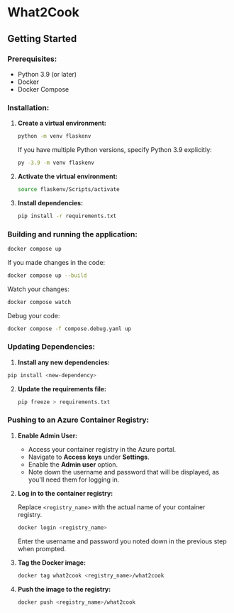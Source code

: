 # **What2Cook**

## **Getting Started**

### **Prerequisites:**

- Python 3.9 (or later)
- Docker
- Docker Compose

### **Installation:**

1. **Create a virtual environment:**

   ```bash
   python -m venv flaskenv
   ```

   If you have multiple Python versions, specify Python 3.9 explicitly:

   ```bash
   py -3.9 -m venv flaskenv
   ```

2. **Activate the virtual environment:**

   ```bash
   source flaskenv/Scripts/activate
   ```

3. **Install dependencies:**

   ```bash
   pip install -r requirements.txt
   ```

### **Building and running the application:**

```bash
docker compose up
```

If you made changes in the code:

```bash
docker compose up --build
```

Watch your changes:

```bash
docker compose watch
```

Debug your code:

```bash
docker compose -f compose.debug.yaml up
```

### **Updating Dependencies:**

1. **Install any new dependencies:**

```bash
pip install <new-dependency>
```

2. **Update the requirements file:**

   ```bash
   pip freeze > requirements.txt
   ```

### **Pushing to an Azure Container Registry:**

1. **Enable Admin User:**

   - Access your container registry in the Azure portal.
   - Navigate to **Access keys** under **Settings**.
   - Enable the **Admin user** option.
   - Note down the username and password that will be displayed, as you'll need them for logging in.

2. **Log in to the container registry:**

   Replace `<registry_name>` with the actual name of your container registry.

   ```bash
   docker login <registry_name>
   ```

   Enter the username and password you noted down in the previous step when prompted.

3. **Tag the Docker image:**

   ```bash
   docker tag what2cook <registry_name>/what2cook
   ```

4. **Push the image to the registry:**

   ```bash
   docker push <registry_name>/what2cook
   ```
